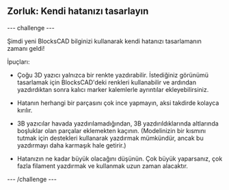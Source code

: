 ## Zorluk: Kendi hatanızı tasarlayın

--- challenge ---

Şimdi yeni BlocksCAD bilginizi kullanarak kendi hatanızı tasarlamanın zamanı geldi!

İpuçları:

+ Çoğu 3D yazıcı yalnızca bir renkte yazdırabilir. İstediğiniz görünümü tasarlamak için BlocksCAD'deki renkleri kullanabilir ve ardından yazdırdıktan sonra kalıcı marker kalemlerle ayrıntılar ekleyebilirsiniz.

+ Hatanın herhangi bir parçasını çok ince yapmayın, aksi takdirde kolayca kırılır.

+ 3B yazıcılar havada yazdırılamadığından, 3B yazdırıldıklarında altlarında boşluklar olan parçalar eklemekten kaçının. (Modelinizin bir kısmını tutmak için destekleri kullanarak yazdırmak mümkündür, ancak bu yazdırmayı daha karmaşık hale getirir.)

+ Hatanızın ne kadar büyük olacağını düşünün. Çok büyük yaparsanız, çok fazla filament yazdırmak ve kullanmak uzun zaman alacaktır.

--- /challenge ---



 




  
